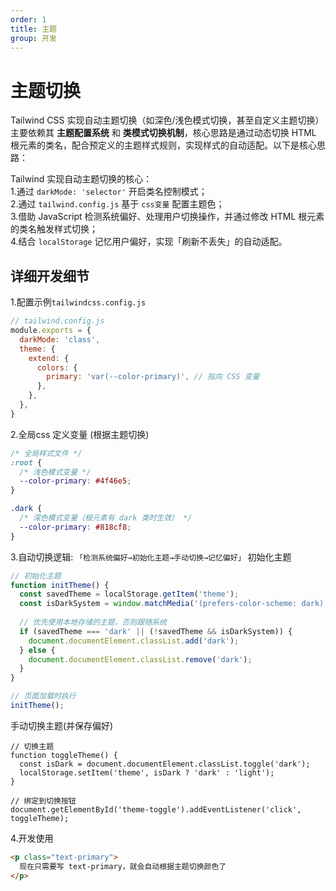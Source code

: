 ```yaml
---
order: 1
title: 主题
group: 开发
---
```



# 主题切换

Tailwind CSS 实现自动主题切换（如深色/浅色模式切换，甚至自定义主题切换）主要依赖其 **主题配置系统** 和 **类模式切换机制**，核心思路是通过动态切换 HTML 根元素的类名，配合预定义的主题样式规则，实现样式的自动适配。以下是核心思路：

Tailwind 实现自动主题切换的核心：  
1.通过 `darkMode: 'selector'` 开启类名控制模式；  
2.通过 `tailwind.config.js`  基于 `css变量` 配置主题色；  
3.借助 JavaScript 检测系统偏好、处理用户切换操作，并通过修改 HTML 根元素的类名触发样式切换；  
4.结合 `localStorage` 记忆用户偏好，实现「刷新不丢失」的自动适配。

## 详细开发细节

1.配置示例`tailwindcss.config.js`

```js
// tailwind.config.js
module.exports = {
  darkMode: 'class',
  theme: {
    extend: {
      colors: {
        primary: 'var(--color-primary)', // 指向 CSS 变量
      },
    },
  },
}
```

2.全局css 定义变量 (根据主题切换)

```css
/* 全局样式文件 */
:root {
  /* 浅色模式变量 */
  --color-primary: #4f46e5;
}

.dark {
  /* 深色模式变量（根元素有 dark 类时生效） */
  --color-primary: #818cf8;
}
```
3.自动切换逻辑: `「检测系统偏好→初始化主题→手动切换→记忆偏好」`
初始化主题
```js
// 初始化主题
function initTheme() {
  const savedTheme = localStorage.getItem('theme');
  const isDarkSystem = window.matchMedia('(prefers-color-scheme: dark)').matches;
  
  // 优先使用本地存储的主题，否则跟随系统
  if (savedTheme === 'dark' || (!savedTheme && isDarkSystem)) {
    document.documentElement.classList.add('dark');
  } else {
    document.documentElement.classList.remove('dark');
  }
}

// 页面加载时执行
initTheme();
```
手动切换主题(并保存偏好)
```JS
// 切换主题
function toggleTheme() {
  const isDark = document.documentElement.classList.toggle('dark');
  localStorage.setItem('theme', isDark ? 'dark' : 'light');
}

// 绑定到切换按钮
document.getElementById('theme-toggle').addEventListener('click', toggleTheme);
```
4.开发使用
```html
<p class="text-primary">
  现在只需要写 text-primary，就会自动根据主题切换颜色了
</p>
```
